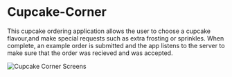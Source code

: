 # Cupcake-Corner

This cupcake ordering application allows the user to choose a cupcake flavour,and make special requests such as extra frosting or sprinkles. 
When complete, an example order is submitted and the app listens to the server to make sure that the order was recieved and was accepted.

![Cupcake Corner Screens](https://github.com/ArmerDev/Cupcake-Corner/assets/116413320/b40554ad-0f84-44f9-8f93-efb697276b61)

